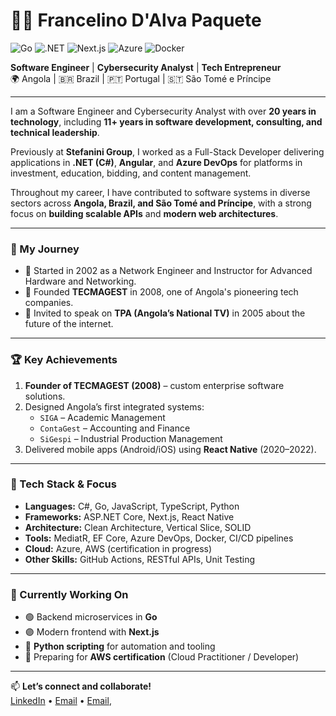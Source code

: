 # 👨‍💻 Francelino D'Alva Paquete
![Go](https://img.shields.io/badge/Go-00ADD8?style=for-the-badge&logo=go&logoColor=white)
![.NET](https://img.shields.io/badge/.NET-512BD4?style=for-the-badge&logo=dotnet&logoColor=white)
![Next.js](https://img.shields.io/badge/Next.js-000000?style=for-the-badge&logo=nextdotjs&logoColor=white)
![Azure](https://img.shields.io/badge/Azure-0078D4?style=for-the-badge&logo=microsoftazure&logoColor=white)
![Docker](https://img.shields.io/badge/Docker-2496ED?style=for-the-badge&logo=docker&logoColor=white)

**Software Engineer** | **Cybersecurity Analyst** | **Tech Entrepreneur**  
🌍 Angola | 🇧🇷 Brazil | 🇵🇹 Portugal | 🇸🇹 São Tomé e Príncipe

---

I am a Software Engineer and Cybersecurity Analyst with over **20 years in technology**, including **11+ years in software development, consulting, and technical leadership**.

Previously at **Stefanini Group**, I worked as a Full-Stack Developer delivering applications in **.NET (C#)**, **Angular**, and **Azure DevOps** for platforms in investment, education, bidding, and content management.

Throughout my career, I have contributed to software systems in diverse sectors across **Angola, Brazil, and São Tomé and Príncipe**, with a strong focus on **building scalable APIs** and **modern web architectures**.

---

### 🏁 My Journey
- 📅 Started in 2002 as a Network Engineer and Instructor for Advanced Hardware and Networking.
- 🏢 Founded **TECMAGEST** in 2008, one of Angola's pioneering tech companies.
- 💬 Invited to speak on **TPA (Angola’s National TV)** in 2005 about the future of the internet.

---

### 🏆 Key Achievements
1. **Founder of TECMAGEST (2008)** – custom enterprise software solutions.
2. Designed Angola’s first integrated systems:
   - `SIGA` – Academic Management
   - `ContaGest` – Accounting and Finance
   - `SiGespi` – Industrial Production Management
3. Delivered mobile apps (Android/iOS) using **React Native** (2020–2022).

---

### 🔧 Tech Stack & Focus

- **Languages:** C#, Go, JavaScript, TypeScript, Python  
- **Frameworks:** ASP.NET Core, Next.js, React Native  
- **Architecture:** Clean Architecture, Vertical Slice, SOLID  
- **Tools:** MediatR, EF Core, Azure DevOps, Docker, CI/CD pipelines  
- **Cloud:** Azure, AWS (certification in progress)  
- **Other Skills:** GitHub Actions, RESTful APIs, Unit Testing

---

### 🔄 Currently Working On

- 🟢 Backend microservices in **Go**
- 🟣 Modern frontend with **Next.js**
- 🐍 **Python scripting** for automation and tooling
- 🚀 Preparing for **AWS certification** (Cloud Practitioner / Developer)

---

📫 **Let’s connect and collaborate!**  
[LinkedIn](https://www.linkedin.com/in/francelino-d-alva-paquete/) • [Email](mailto:francelino.paquete@gmail.com) • [Email](mailto:tecmageste@gmail.com),
